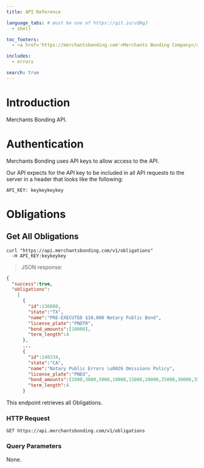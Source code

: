 ```yaml
---
title: API Reference

language_tabs: # must be one of https://git.io/vQNgJ
  - shell

toc_footers:
  - <a href='https://merchantsbonding.com'>Merchants Bonding Company</a>

includes:
  - errors

search: true
---
```


# Introduction

Merchants Bonding API.

# Authentication

Merchants Bonding uses API keys to allow access to the API.

Our API expects for the API key to be included in all API requests to the server in a header that looks like the following:

`API_KEY: keykeykeykey`

# Obligations

## Get All Obligations

```shell
curl "https://api.merchantsbonding.com/v1/obligations"
  -H API_KEY:keykeykey
```

> JSON response:

```json
{
  "success":true,
  "obligations":
    [
      {
        "id":136880,
        "state":"TX",
        "name":"PRE-EXECUTED $10,000 Notary Public Bond",
        "license_plate":"PNOTR",
        "bond_amounts":[10000],
        "term_length":4
      },
      ...
      {
        "id":140334,
        "state":"CA",
        "name":"Notary Public Errors \u0026 Omissions Policy",
        "license_plate":"PNEO",
        "bond_amounts":[1000,3000,5000,10000,15000,20000,25000,30000,35000,50000,75000,100000],
        "term_length":4
      }
```

This endpoint retrieves all Obligations.

### HTTP Request

`GET https://api.merchantsbonding.com/v1/obligations`

### Query Parameters

None.
